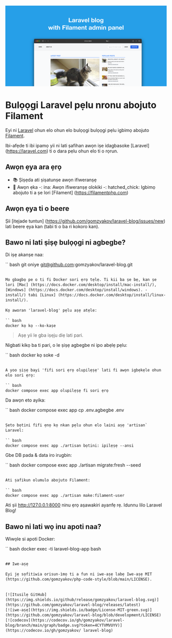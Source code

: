![Bulọọgi Laravel pẹlu igbimọ abojuto Filament](./docs/social-preview-en.png)

# Bulọọgi Laravel pẹlu nronu abojuto Filament

Eyi ni [Laravel](https://laravel.com) ohun elo ohun elo bulọọgi bulọọgi pẹlu igbimọ abojuto [Filament](https://filamentphp.com).

Ibi-afẹde ti ibi ipamọ yii ni lati ṣafihan awọn iṣe idagbasoke [Laravel] (https://laravel.com) ti o dara pẹlu ohun elo ti o rọrun.

## Awọn ẹya ara ẹrọ

- 📚 Ṣiṣẹda ati ṣiṣatunṣe awọn ifiweranṣẹ
- 🥑 Awọn ẹka
-: ina: Awọn ifiweranṣẹ olokiki
-: hatched_chick: Igbimọ abojuto ti a ṣe lori [Filament] (https://filamentphp.com)

## Awọn ẹya ti o beere

Ṣii [itẹjade tuntun] (https://github.com/gomzyakov/laravel-blog/issues/new) lati beere ẹya kan (tabi ti o ba ri kokoro kan).

## Bawo ni lati ṣiṣẹ bulọọgi ni agbegbe?

Di iṣẹ akanṣe naa:

`` bash
git oniye git@github.com:gomzyakov/laravel-blog.git
```

Mo gbagbọ pe o ti fi Docker sori ẹrọ tẹlẹ. Ti kii ba ṣe bẹ, kan ṣe lori [Mac] (https://docs.docker.com/desktop/install/mac-install/), [Windows] (https://docs.docker.com/desktop/install/windows). -install/) tabi [Linux] (https://docs.docker.com/desktop/install/linux-install/).

Kọ aworan 'laravel-blog' pẹlu aṣẹ atẹle:

`` bash
docker kọ kọ --ko-kaṣe
```

> Aṣẹ yii le gba iṣẹju diẹ lati pari.

Nigbati kikọ ba ti pari, o le ṣiṣẹ agbegbe ni ipo abẹlẹ pẹlu:

`` bash
docker kọ soke -d
```

A yoo ṣiṣẹ bayi 'fifi sori ẹrọ olupilẹṣẹ' lati fi awọn igbẹkẹle ohun elo sori ẹrọ:

`` bash
docker compose exec app olupilẹṣẹ fi sori ẹrọ
```

Da awọn eto ayika:

`` bash
docker compose exec app cp .env.agbegbe .env
```

Ṣeto bọtini fifi ẹnọ kọ nkan pẹlu ohun elo laini aṣẹ 'artisan` Laravel:

`` bash
docker compose exec app ./artisan bọtini: ipilẹṣẹ --ansi
```

Gbe DB pada & data iro irugbin:

`` bash
docker compose exec app ./artisan migrate:fresh --seed
```

Ati ṣafikun olumulo abojuto Filament:

`` bash
docker compose exec app ./artisan make:filament-user
```

Ati ṣii http://127.0.0.1:8000 ninu ẹrọ aṣawakiri ayanfẹ rẹ. Idunnu lilo Laravel Blog!

## Bawo ni lati wọ inu apoti naa?

Wiwọle si apoti Docker:

`` bash
docker exec -ti laravel-blog-app bash
```

## Iwe-aṣẹ

Eyi jẹ sọfitiwia orisun-ìmọ ti a fun ni iwe-aṣẹ labẹ Iwe-aṣẹ MIT (https://github.com/gomzyakov/php-code-style/blob/main/LICENSE).


[![Itusilẹ GitHub](https://img.shields.io/github/release/gomzyakov/laravel-blog.svg)](https://github.com/gomzyakov/laravel-blog/releases/latest)
[![iwe-aṣẹ](https://img.shields.io/badge/License-MIT-green.svg)](https://github.com/gomzyakov/laravel-blog/blob/development/LICENSE)
[![codecov](https://codecov.io/gh/gomzyakov/laravel-blog/branch/main/graph/badge.svg?token=4CYTVMVUYV)](https://codecov.io/gh/gomzyakov/ laravel-blog)